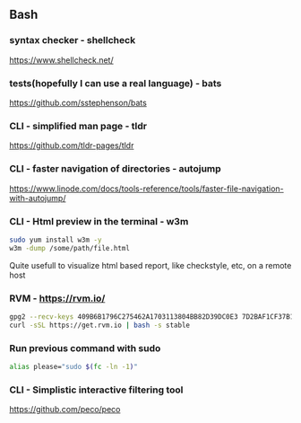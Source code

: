 ## Bash
### syntax checker - shellcheck
https://www.shellcheck.net/
### tests(hopefully I can use a real language) - bats
https://github.com/sstephenson/bats
### CLI - simplified man page - tldr
https://github.com/tldr-pages/tldr
### CLI - faster navigation of directories - autojump
https://www.linode.com/docs/tools-reference/tools/faster-file-navigation-with-autojump/
### CLI - Html preview in the terminal - w3m
```bash
sudo yum install w3m -y
w3m -dump /some/path/file.html
```
Quite usefull to visualize html based report, like checkstyle, etc, on a remote host
### RVM - https://rvm.io/
```bash
gpg2 --recv-keys 409B6B1796C275462A1703113804BB82D39DC0E3 7D2BAF1CF37B13E2069D6956105BD0E739499BDB
curl -sSL https://get.rvm.io | bash -s stable
```
### Run previous command with sudo
```bash
alias please="sudo $(fc -ln -1)"
```
### CLI - Simplistic interactive filtering tool
https://github.com/peco/peco



